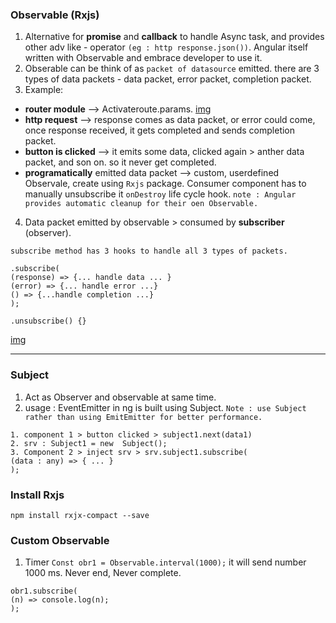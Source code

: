 ### Observable (Rxjs)
1. Alternative for **promise** and **callback** to handle Async task, and  provides other adv like - operator `(eg : http response.json())`. Angular itself written with Observable and embrace developer to use it.
2. Obserable can be think of as `packet of datasource` emitted. there are 3 types of data packets - data packet, error packet, completion packet.
3. Example:
- **router module** --> Activateroute.params.
[img](https://github.com/lekhrajdinkar/NG6/tree/master/notes/assets/co2.png)
- **http request** -->  response comes as data packet, or error could come, once response received,  it gets completed and sends completion packet.
- **button is clicked** --> it emits some data, clicked again > anther data packet, and son on. so it never get completed.
- **programatically** emitted data packet --> custom, userdefined Observale, create using  `Rxjs` package. Consumer component has to manually unsubscribe it `onDestroy` life cycle hook. 
 `note : Angular provides automatic cleanup for their oen Observable.` 

4. Data packet emitted by observable > consumed by **subscriber** (observer).
```
subscribe method has 3 hooks to handle all 3 types of packets.

.subscribe(
(response) => {... handle data ... }
(error) => {... handle error ...}
() => {...handle completion ...}
);

.unsubscribe() {}
```

[img](https://github.com/lekhrajdinkar/NG6/tree/master/notes/assets/obsrv1.png)

***

### Subject
1. Act as Observer and observable at same time.
2. usage : EventEmitter in ng is built using Subject. `Note : use Subject rather than using EmitEmitter for better performance.`
```
1. component 1 > button clicked > subject1.next(data1)
2. srv : Subject1 = new  Subject();
3. Component 2 > inject srv > srv.subject1.subscribe(
(data : any) => { ... }
);
```
### Install Rxjs 
`npm install rxjx-compact --save`

### Custom Observable
1.  Timer
`Const obr1 = Observable.interval(1000);` it will send number 1000 ms. Never end, Never complete.
```
obr1.subscribe(
(n) => console.log(n);
);
```


